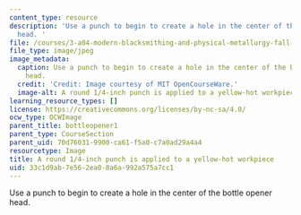 ```yaml
---
content_type: resource
description: 'Use a punch to begin to create a hole in the center of the bottle opener
  head. '
file: /courses/3-a04-modern-blacksmithing-and-physical-metallurgy-fall-2008/33c1d9ab7e562ea08a6a992a575a7cc1_055.jpg
file_type: image/jpeg
image_metadata:
  caption: Use a punch to begin to create a hole in the center of the bottle opener
    head.
  credit: 'Credit: Image courtesy of MIT OpenCourseWare.'
  image-alt: A round 1/4-inch punch is applied to a yellow-hot workpiece.
learning_resource_types: []
license: https://creativecommons.org/licenses/by-nc-sa/4.0/
ocw_type: OCWImage
parent_title: bottleopener1
parent_type: CourseSection
parent_uid: 70d76031-9900-ca61-f5a0-c7a0ad29a4a4
resourcetype: Image
title: A round 1/4-inch punch is applied to a yellow-hot workpiece
uid: 33c1d9ab-7e56-2ea0-8a6a-992a575a7cc1
---
```

Use a punch to begin to create a hole in the center of the bottle opener head. 